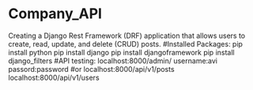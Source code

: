 # Company_API
Creating a Django Rest Framework (DRF) application that allows users to create, read, update, and delete (CRUD) posts.
#Installed Packages:
pip install python
pip install django
pip install djangoframework
pip install django_filters
#API testing: localhost:8000/admin/
username:avi
passord:password
#or
localhost:8000/api/v1/posts
localhost:8000/api/v1/users
